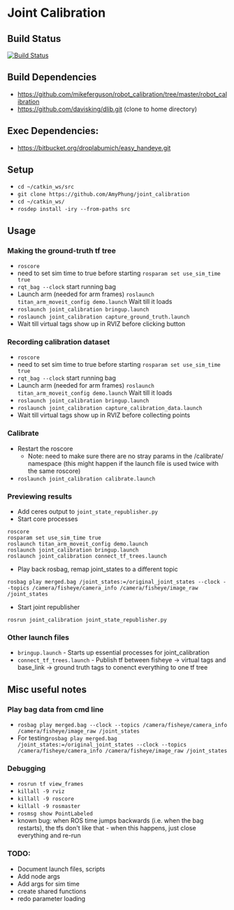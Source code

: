# Joint Calibration

## Build Status
[![Build Status](https://api.travis-ci.com/AmyPhung/joint_calibration.svg?branch=master)](https://travis-ci.com/github/AmyPhung/joint_calibration)


## Build Dependencies
+ https://github.com/mikeferguson/robot_calibration/tree/master/robot_calibration
+ https://github.com/davisking/dlib.git (clone to home directory)
## Exec Dependencies:
+ https://bitbucket.org/droplabumich/easy_handeye.git


## Setup
+ `cd ~/catkin_ws/src`
+ `git clone https://github.com/AmyPhung/joint_calibration`
+ `cd ~/catkin_ws/`
+ `rosdep install -iry --from-paths src`

## Usage
### Making the ground-truth tf tree
+ `roscore`
+ need to set sim time to true before starting `rosparam set use_sim_time true`
+ `rqt_bag --clock` start running bag
+ Launch arm (needed for arm frames) `roslaunch titan_arm_moveit_config demo.launch` Wait till it loads
+ `roslaunch joint_calibration bringup.launch`
+ `roslaunch joint_calibration capture_ground_truth.launch`
+ Wait till virtual tags show up in RVIZ before clicking button

### Recording calibration dataset
+ `roscore`
+ need to set sim time to true before starting `rosparam set use_sim_time true`
+ `rqt_bag --clock` start running bag
+ Launch arm (needed for arm frames) `roslaunch titan_arm_moveit_config demo.launch` Wait till it loads
+ `roslaunch joint_calibration bringup.launch`
+ `roslaunch joint_calibration capture_calibration_data.launch`
+ Wait till virtual tags show up in RVIZ before collecting points

### Calibrate
+ Restart the roscore
    + Note: need to make sure there are no stray params in the /calibrate/ namespace (this might happen if the launch file is used twice with the same roscore)
+ `roslaunch joint_calibration calibrate.launch`

### Previewing results
+ Add ceres output to `joint_state_republisher.py`
+ Start core processes
```
roscore
rosparam set use_sim_time true
roslaunch titan_arm_moveit_config demo.launch
roslaunch joint_calibration bringup.launch
roslaunch joint_calibration connect_tf_trees.launch
```
+ Play back rosbag, remap joint_states to a different topic
```
rosbag play merged.bag /joint_states:=/original_joint_states --clock --topics /camera/fisheye/camera_info /camera/fisheye/image_raw /joint_states
```
+ Start joint republisher
```
rosrun joint_calibration joint_state_republisher.py
```

### Other launch files
+ `bringup.launch` - Starts up essential processes for joint_calibration
+ `connect_tf_trees.launch` - Publish tf between fisheye -> virtual tags and base_link -> ground truth tags to conenct everything to one tf tree

## Misc useful notes

### Play bag data from cmd line
+ `rosbag play merged.bag --clock --topics /camera/fisheye/camera_info /camera/fisheye/image_raw /joint_states`
+ For testing`rosbag play merged.bag /joint_states:=/original_joint_states --clock --topics /camera/fisheye/camera_info /camera/fisheye/image_raw /joint_states`


### Debugging
+ `rosrun tf view_frames`
+ `killall -9 rviz`
+ `killall -9 roscore`
+ `killall -9 rosmaster`
+ `rosmsg show PointLabeled`
+ known bug: when ROS time jumps backwards (i.e. when the bag restarts), the tfs don't like that - when this happens, just close everything and re-run

### TODO:
+ Document launch files, scripts
+ Add node args
+ Add args for sim time
+ create shared functions
+ redo parameter loading
